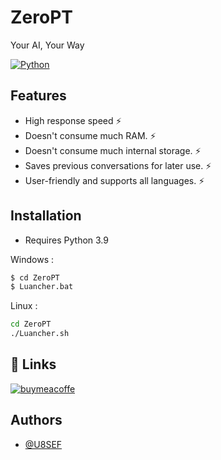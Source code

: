 
# ZeroPT

Your AI, Your Way




[![Python](https://img.shields.io/badge/Python-3.9-blue)](https://python.org)


## Features

- High response speed ⚡
- Doesn't consume much RAM. ⚡
- Doesn't consume much internal storage. ⚡
- Saves previous conversations for later use. ⚡
- User-friendly and supports all languages. ⚡


## Installation

- Requires Python 3.9

Windows : 
```cmd
$ cd ZeroPT
$ Luancher.bat
```

Linux : 

```sh
cd ZeroPT
./Luancher.sh
```
    
## 🔗 Links
[![buymeacoffe](https://www.buymeacoffee.com/assets/img/custom_images/orange_img.png)](https://www.buymeacoffee.com/u8sef)


## Authors

- [@U8SEF](https://www.github.com/U8SEF)

